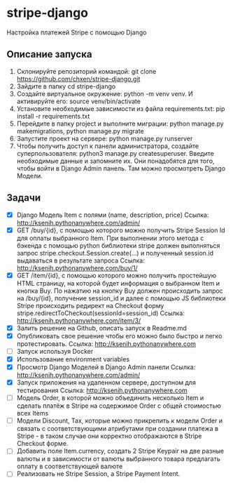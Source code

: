 # stripe-django
Настройка платежей Stripe с помощью Django

## Описание запуска
1) Cклонируйте репозиторий командой: git clone https://github.com/chxen/stripe-django.git
2) Зайдите в папку cd stripe-django
3) Создайте виртуальное окружение: python -m venv venv. И активируйте его: source venv/bin/activate
4) Установите необходимые зависимости из файла requirements.txt: pip install -r requirements.txt
5) Перейдите в папку project и выполните миграции: python manage.py makemigrations, python manage.py migrate
6) Запустите проект на сервере: python manage.py runserver
7) Чтобы получить доступ к панели администратора, создайте суперпользователя: python3 manage.py createsuperuser. Введите необходимые данные и запомните их. Они понадобятся для того, чтобы войти в Django Admin панель. Там можно просмотреть Django Модели.

## Задачи
- [X] Django Модель Item с полями (name, description, price) Ссылка: http://ksenih.pythonanywhere.com/admin/
- [X] GET /buy/{id}, c помощью которого можно получить Stripe Session Id для оплаты выбранного Item. При выполнении этого метода c бэкенда с помощью python библиотеки stripe должен выполняться запрос stripe.checkout.Session.create(...) и полученный session.id выдаваться в результате запроса Ссылка: http://ksenih.pythonanywhere.com/buy/1/
- [X] GET /item/{id}, c помощью которого можно получить простейшую HTML страницу, на которой будет информация о выбранном Item и кнопка Buy. По нажатию на кнопку Buy должен происходить запрос на /buy/{id}, получение session_id и далее  с помощью JS библиотеки Stripe происходить редирект на Checkout форму stripe.redirectToCheckout(sessionId=session_id) Ссылка: http://ksenih.pythonanywhere.com/item/3/
- [X] Залить решение на Github, описать запуск в Readme.md
- [X] Опубликовать свое решение чтобы его можно было быстро и легко протестировать. Ссылка: http://ksenih.pythonanywhere.com
- [ ] Запуск используя Docker
- [X] Использование environment variables
- [X] Просмотр Django Моделей в Django Admin панели Ссылка: http://ksenih.pythonanywhere.com/admin/
- [X] Запуск приложения на удаленном сервере, доступном для тестирования Ссылка: http://ksenih.pythonanywhere.com
- [ ] Модель Order, в которой можно объединить несколько Item и сделать платёж в Stripe на содержимое Order c общей стоимостью всех Items
- [ ] Модели Discount, Tax, которые можно прикрепить к модели Order и связать с соответствующими атрибутами при создании платежа в Stripe - в таком случае они корректно отображаются в Stripe Checkout форме. 
- [ ] Добавить поле Item.currency, создать 2 Stripe Keypair на две разные валюты и в зависимости от валюты выбранного товара предлагать оплату в соответствующей валюте
- [ ] Реализовать не Stripe Session, а Stripe Payment Intent.
